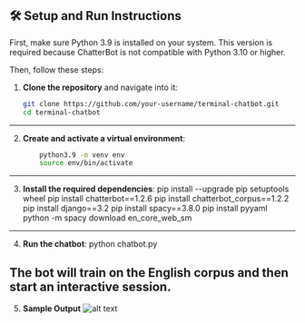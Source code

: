 
## 🛠 Setup and Run Instructions

First, make sure Python 3.9 is installed on your system. This version is required because ChatterBot is not compatible with Python 3.10 or higher.

Then, follow these steps:

1. **Clone the repository** and navigate into it:
   ```bash
   git clone https://github.com/your-username/terminal-chatbot.git
   cd terminal-chatbot
---
2. **Create and activate a virtual environment**:
    ````bash
        python3.9 -m venv env
        source env/bin/activate


---
3. **Install the required dependencies**:
        pip install --upgrade pip setuptools wheel
        pip install chatterbot==1.2.6
        pip install chatterbot_corpus==1.2.2
        pip install django==3.2
        pip install spacy==3.8.0
        pip install pyyaml
        python -m spacy download en_core_web_sm
---
4. **Run the chatbot**:
    python chatbot.py

The bot will train on the English corpus and then start an interactive session.
---
5. **Sample Output**
![alt text](image.png)